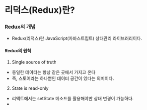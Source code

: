 # 리덕스(Redux)란?

### Redux의 개념
 - Redux(리덕스)란 JavaScript(자바스트립트) 상태관리 라이브러리이다.


#### Redux의 원칙
1. Single source of truth
 - 동일한 데이터는 항상 같은 곳에서 가지고 온다
 - 즉, 스토어라는 하나뿐인 데이터 공간이 있다는 의미이다.

2. State is read-only
 - 리액트에서는 setState 메소드를 활용해야만 상태 변경이 가능하다.
 -  
